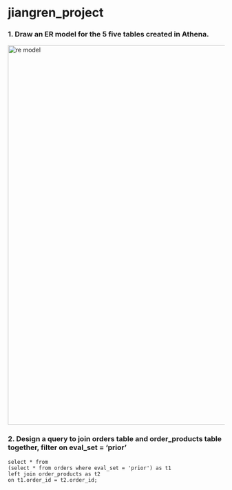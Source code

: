 # jiangren_project

### 1. Draw an ER model for the 5 five tables created in Athena. 
<img width="882" alt="re model" src="https://user-images.githubusercontent.com/70564580/176154311-0aa147fa-32a3-4adf-9a0d-786530c979e8.png">

### 2. Design a query to join orders table and order_products table together, filter on eval_set = ‘prior’
```
select * from 
(select * from orders where eval_set = 'prior') as t1
left join order_products as t2
on t1.order_id = t2.order_id;
```
